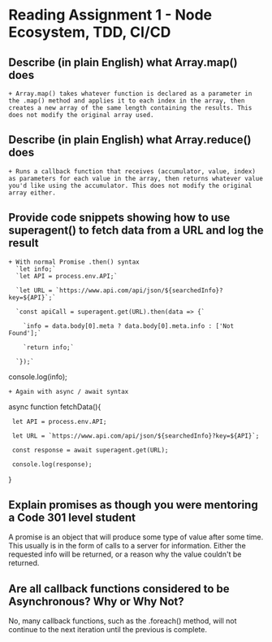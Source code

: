 # **Reading Assignment 1 - Node Ecosystem, TDD, CI/CD**

  ## Describe (in plain English) what Array.map() does
    + Array.map() takes whatever function is declared as a parameter in the .map() method and applies it to each index in the array, then creates a new array of the same length containing the results. This does not modify the original array used.
  ## Describe (in plain English) what Array.reduce() does
    + Runs a callback function that receives (accumulator, value, index) as parameters for each value in the array, then returns whatever value you'd like using the accumulator. This does not modify the original array either.
  ## Provide code snippets showing how to use superagent() to fetch data from a URL and log the result
    + With normal Promise .then() syntax
      `let info;`
      `let API = process.env.API;`

      `let URL = `https://www.api.com/api/json/${searchedInfo}?key=${API}`;`

      `const apiCall = superagent.get(URL).then(data => {`

        `info = data.body[0].meta ? data.body[0].meta.info : ['Not Found'];`

        `return info;`

      `});`

console.log(info);

    + Again with async / await syntax
async function fetchData(){     

     let API = process.env.API;

     let URL = `https://www.api.com/api/json/${searchedInfo}?key=${API}`;

     const response = await superagent.get(URL);

     console.log(response);

}

  ## Explain promises as though you were mentoring a Code 301 level student
A promise is an object that will produce some type of value after some time. This usually is in the form of calls to a server for information. Either the requested info will be returned, or a reason why the value couldn't be returned.
  ## Are all callback functions considered to be Asynchronous? Why or Why Not?
No, many callback functions, such as the .foreach() method, will not continue to the next iteration until the previous is complete.
